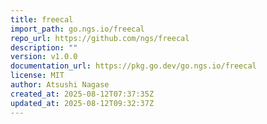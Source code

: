```yaml
---
title: freecal
import_path: go.ngs.io/freecal
repo_url: https://github.com/ngs/freecal
description: ""
version: v1.0.0
documentation_url: https://pkg.go.dev/go.ngs.io/freecal
license: MIT
author: Atsushi Nagase
created_at: 2025-08-12T07:37:35Z
updated_at: 2025-08-12T09:32:37Z
---
```

